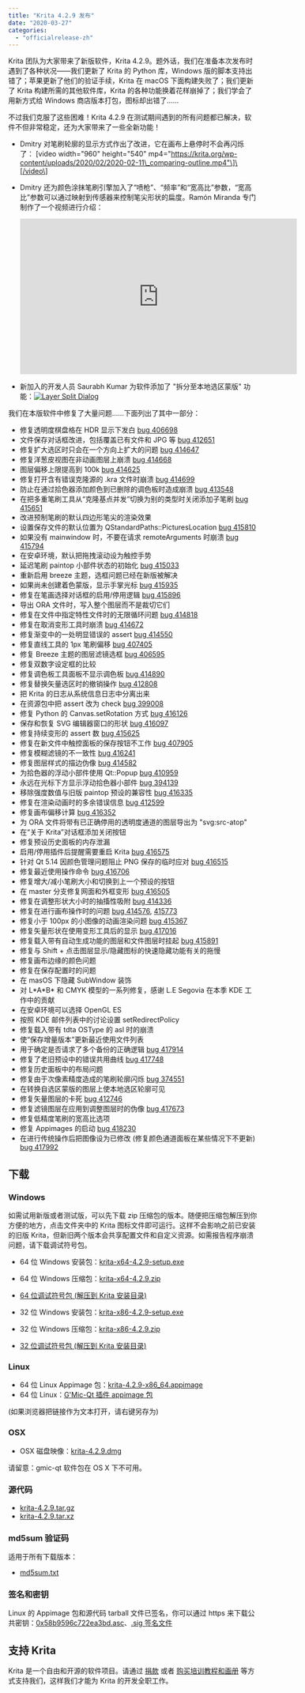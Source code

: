 ```yaml
---
title: "Krita 4.2.9 发布"
date: "2020-03-27"
categories: 
  - "officialrelease-zh"
---
```


Krita 团队为大家带来了新版软件，Krita 4.2.9。题外话，我们在准备本次发布时遇到了各种状况——我们更新了 Krita 的 Python 库，Windows 版的脚本支持出错了；苹果更新了他们的验证手续，Krita 在 macOS 下面构建失败了；我们更新了 Krita 构建所需的其他软件库，Krita 的各种功能换着花样崩掉了；我们学会了用新方式给 Windows 商店版本打包，图标却出错了……

不过我们克服了这些困难！Krita 4.2.9 在测试期间遇到的所有问题都已解决，软件不但非常稳定，还为大家带来了一些全新功能！

- Dmitry 对笔刷轮廓的显示方式作出了改进，它在画布上悬停时不会再闪烁了： \[video width="960" height="540" mp4="https://krita.org/wp-content/uploads/2020/02/2020-02-11\_comparing-outline.mp4"\]\[/video\]
- Dmitry 还为颜色涂抹笔刷引擎加入了“喷枪”、“频率”和“宽高比”参数，“宽高比”参数可以通过映射到传感器来控制笔尖形状的扁度。Ramón Miranda 专门制作了一个视频进行介绍：
    
    <iframe src="https://www.youtube.com/embed/fyc8-qgxAww" width="560" height="315" frameborder="0" allowfullscreen="allowfullscreen" data-mce-fragment="1"></iframe>
    
- 新加入的开发人员 Saurabh Kumar 为软件添加了 "拆分至本地选区蒙版" 功能：[![Layer Split Dialog](images/Screenshot_20200225_140252.png)](https://krita.org/wp-content/uploads/2020/02/Screenshot_20200225_140252.png)

我们在本版软件中修复了大量问题……下面列出了其中一部分：

- 修复透明度棋盘格在 HDR 显示下发白 [bug 406698](https://bugs.kde.org/show_bug.cgi?id=406698)
- 文件保存对话框改进，包括覆盖已有文件和 JPG 等 [bug 412651](https://bugs.kde.org/show_bug.cgi?id=412651)
- 修复扩大选区时只会在一个方向上扩大的问题 [bug 414647](https://bugs.kde.org/show_bug.cgi?id=414647)
- 修复洋葱皮视图在非动画图层上崩溃 [bug 414668](https://bugs.kde.org/show_bug.cgi?id=414668)
- 图层偏移上限提高到 100k [bug 414625](https://bugs.kde.org/show_bug.cgi?id=414625)
- 修复打开含有错误克隆源的 .kra 文件时崩溃 [bug 414699](https://bugs.kde.org/show_bug.cgi?id=414699)
- 防止在通过拾色器添加颜色到已删除的调色板时造成崩溃 [bug 413548](https://bugs.kde.org/show_bug.cgi?id=413548)
- 在把多重笔刷工具从“克隆基点并发”切换为别的类型时关闭添加子笔刷 [bug 415651](https://bugs.kde.org/show_bug.cgi?id=415651)
- 改进预制笔刷的默认四边形笔尖的渲染效果
- 设置保存文件的默认位置为 QStandardPaths::PicturesLocation [bug 415810](https://bugs.kde.org/show_bug.cgi?id=415810)
- 如果没有 mainwindow 时，不要在请求 remoteArguments 时崩溃 [bug 415794](https://bugs.kde.org/show_bug.cgi?id=415794)
- 在安卓环境，默认把拖拽滚动设为触控手势
- 延迟笔刷 paintop 小部件状态的初始化 [bug 415033](https://bugs.kde.org/show_bug.cgi?id=415033)
- 重新启用 breeze 主题，选框问题已经在新版被解决
- 如果尚未创建着色蒙版，显示手掌光标 [bug 415935](https://bugs.kde.org/show_bug.cgi?id=415935)
- 修复在笔画选择对话框的启用/停用逻辑 [bug 415896](https://bugs.kde.org/show_bug.cgi?id=415896)
- 导出 ORA 文件时，写入整个图层而不是裁切它们
- 修复在文件中指定特性文件时的无限循环问题 [bug 414818](https://bugs.kde.org/show_bug.cgi?id=414818)
- 修复在取消变形工具时崩溃 [bug 414672](https://bugs.kde.org/show_bug.cgi?id=414672)
- 修复渐变中的一处明显错误的 assert [bug 414550](https://bugs.kde.org/show_bug.cgi?id=414550)
- 修复直线工具的 1px 笔刷偏移 [bug 407405](https://bugs.kde.org/show_bug.cgi?id=407405)
- 修复 Breeze 主题的图层滤镜选框 [bug 406595](https://bugs.kde.org/show_bug.cgi?id=406595)
- 修复双数字设定框的比较
- 修复调色板工具面板不显示调色板 [bug 414890](https://bugs.kde.org/show_bug.cgi?id=414890)
- 修复替换矢量选区时的撤销操作 [bug 412808](https://bugs.kde.org/show_bug.cgi?id=412808)
- 把 Krita 的日志从系统信息日志中分离出来
- 在资源包中把 assert 改为 check [bug 399008](https://bugs.kde.org/show_bug.cgi?id=399008)
- 修复 Python 的 Canvas.setRotation 方式 [bug 416126](https://bugs.kde.org/show_bug.cgi?id=416126)
- 保存和恢复 SVG 编辑器窗口的形状 [bug 416097](https://bugs.kde.org/show_bug.cgi?id=416097)
- 修复持续变形的 assert 数 [bug 415625](https://bugs.kde.org/show_bug.cgi?id=415625)
- 修复在新文件中触控面板的保存按钮不工作 [bug 407905](https://bugs.kde.org/show_bug.cgi?id=407905)
- 修复模糊滤镜的不一致性 [bug 416241](https://bugs.kde.org/show_bug.cgi?id=416241)
- 修复图层样式的描边伪像 [bug 414582](https://bugs.kde.org/show_bug.cgi?id=414582)
- 为拾色器的浮动小部件使用 Qt::Popup [bug 410959](https://bugs.kde.org/show_bug.cgi?id=410959)
- 永远在光标下方显示浮动拾色器小部件 [bug 394139](https://bugs.kde.org/show_bug.cgi?id=394139)
- 移除强度数值与旧版 paintop 预设的兼容性 [bug 416335](https://bugs.kde.org/show_bug.cgi?id=416335)
- 修复在渲染动画时的多余错误信息 [bug 412599](https://bugs.kde.org/show_bug.cgi?id=412599)
- 修复画布偏移计算 [bug 416352](https://bugs.kde.org/show_bug.cgi?id=416352)
- 为 ORA 文件将带有已正确停用的透明度通道的图层导出为 "svg:src-atop"
- 在“关于 Krita”对话框添加关闭按钮
- 修复预设历史面板的内存泄漏
- 启用/停用插件后提醒需要重启 Krita [bug 416575](https://bugs.kde.org/show_bug.cgi?id=416575)
- 针对 Qt 5.14 因颜色管理问题阻止 PNG 保存的临时应对 [bug 416515](https://bugs.kde.org/show_bug.cgi?id=416515)
- 修复最近使用操作命令 [bug 416706](https://bugs.kde.org/show_bug.cgi?id=416706)
- 修复增大/减小笔刷大小和切换到上一个预设的按钮
- 在 master 分支修复网面和外框变形 [bug 416505](https://bugs.kde.org/show_bug.cgi?id=416505)
- 修复在调整形状大小时的抽搐性吸附 [bug 414336](https://bugs.kde.org/show_bug.cgi?id=414336)
- 修复在进行画布操作时的问题 [bug 414576](https://bugs.kde.org/show_bug.cgi?id=414576), [415773](https://bugs.kde.org/show_bug.cgi?id=415773)
- 修复小于 100px 的小图像的动画渲染问题 [bug 415367](https://bugs.kde.org/show_bug.cgi?id=415367)
- 修复矢量形状在使用变形工具后的显示 [bug 417016](https://bugs.kde.org/show_bug.cgi?id=417016)
- 修复载入带有自动生成功能的图层和文件图层时挂起 [bug 415891](https://bugs.kde.org/show_bug.cgi?id=415891)
- 修复与 Shift + 点击图层显示/隐藏图标的快速隐藏功能有关的拖慢
- 修复画布边缘的颜色问题
- 修复在保存配置时的问题
- 在 masOS 下隐藏 SubWindow 装饰
- 对 L\*A\*B\* 和 CMYK 模型的一系列修复，感谢 L.E Segovia 在本季 KDE 工作中的贡献
- 在安卓环境可以选择 OpenGL ES
- 按照 KDE 邮件列表中的讨论设置 setRedirectPolicy
- 修复载入带有 tdta OSType 的 asl 时的崩溃
- 使“保存增量版本”更新最近使用文件列表
- 用于确定是否请求了多个备份的正确逻辑 [bug 417914](https://bugs.kde.org/show_bug.cgi?id=417914)
- 修复了老旧预设中的错误共用曲线 [bug 417748](https://bugs.kde.org/show_bug.cgi?id=417748)
- 修复历史面板中的布局问题
- 修复由于次像素精度造成的笔刷轮廓闪烁 [bug 374551](https://bugs.kde.org/show_bug.cgi?id=374551)
- 在转换自选区蒙版的图层上使本地选区轮廓可见
- 修复矢量图层的卡死 [bug 412746](https://bugs.kde.org/show_bug.cgi?id=412746)
- 修复滤镜图层在应用到调整图层时的伪像 [bug 417673](https://bugs.kde.org/show_bug.cgi?id=417673)
- 修复低精度笔刷的宽高比选项
- 修复 Appimages 的启动 [bug 418230](https://bugs.kde.org/show_bug.cgi?id=418230)
- 在进行传统操作后把图像设为已修改 (修复颜色通道面板在某些情况下不更新) [bug 417992](https://bugs.kde.org/show_bug.cgi?id=417992)

## 下载

### Windows

如需试用新版或者测试版，可以先下载 zip 压缩包的版本。随便把压缩包解压到你方便的地方，点击文件夹中的 Krita 图标文件即可运行。这样不会影响之前已安装的旧版 Krita，但新旧两个版本会共享配置文件和自定义资源。如需报告程序崩溃问题，请下载调试符号包。

- 64 位 Windows 安装包：[krita-x64-4.2.9-setup.exe](https://download.kde.org/stable/krita/4.2.9/krita-x64-4.2.9-setup.exe)
- 64 位 Windows 压缩包：[krita-x64-4.2.9.zip](https://download.kde.org/stable/krita/4.2.9/krita-x64-4.2.9.zip)
- [64 位调试符号包 (解压到 Krita 安装目录)](https://download.kde.org/stable/krita/4.2.9/krita-x64-4.2.9-dbg.zip)

- 32 位 Windows 安装包：[krita-x86-4.2.9-setup.exe](https://download.kde.org/stable/krita/4.2.9/krita-x86-4.2.9-setup.exe)
- 32 位 Windows 压缩包：[krita-x86-4.2.9.zip](https://download.kde.org/stable/krita/4.2.9/krita-x86-4.2.9.zip)
- [32 位调试符号包 (解压到 Krita 安装目录)](https://download.kde.org/stable/krita/4.2.9/krita-x86-4.2.9-dbg.zip)

### Linux

- 64 位 Linux Appimage 包：[krita-4.2.9-x86\_64.appimage](https://download.kde.org/stable/krita/4.2.9/krita-4.2.9-x86_64.appimage)
- 64 位 Linux：[G'Mic-Qt 插件 appimage 包](https://download.kde.org/stable/krita/4.2.9/gmic_krita_qt-x86_64.appimage)

(如果浏览器把链接作为文本打开，请右键另存为)

### OSX

- OSX 磁盘映像：[krita-4.2.9.dmg](https://download.kde.org/stable/krita/4.2.9/krita-4.2.9.dmg)

请留意：gmic-qt 软件包在 OS X 下不可用。

### 源代码

- [krita-4.2.9.tar.gz](https://download.kde.org/stable/krita/4.2.9/krita-4.2.9.tar.gz)
- [krita-4.2.9.tar.xz](https://download.kde.org/stable/krita/4.2.9/krita-4.2.9.tar.xz)

### md5sum 验证码

适用于所有下载版本：

- [md5sum.txt](https://download.kde.org/stable/krita/4.2.9/md5sum.txt)

### 签名和密钥

Linux 的 Appimage 包和源代码 tarball 文件已签名，你可以通过 https 来下载公共密钥：[0x58b9596c722ea3bd.asc](https://share.kde.org/index.php/s/fJ99V5mZvuyD0z8)、[.sig 签名文件](https://download.kde.org/stable/krita/4.2.9/)

## 支持 Krita

Krita 是一个自由和开源的软件项目。请通过 [捐款](https://krita.org/en/support-us/donations/) 或者 [购买培训教程和画册](https://krita.org/en/support-us/shop) 等方式支持我们，这样我们才能为 Krita 的开发全职工作。

